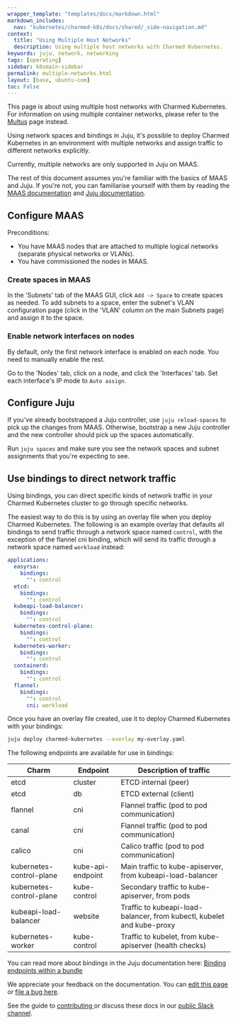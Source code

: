 ```yaml
---
wrapper_template: "templates/docs/markdown.html"
markdown_includes:
  nav: "kubernetes/charmed-k8s/docs/shared/_side-navigation.md"
context:
  title: "Using Multiple Host Networks"
  description: Using multiple host networks with Charmed Kubernetes.
keywords: juju, network, networking
tags: [operating]
sidebar: k8smain-sidebar
permalink: multiple-networks.html
layout: [base, ubuntu-com]
toc: False
---
```


This page is about using multiple host networks with Charmed Kubernetes. For
information on using multiple container networks, please refer to the
[Multus](/kubernetes/charmed-k8s/docs/cni-multus) page instead.

Using network spaces and bindings in Juju, it's possible to deploy Charmed
Kubernetes in an environment with multiple networks and assign traffic to
different networks explicitly.

Currently, multiple networks are only supported in Juju on MAAS.

The rest of this document assumes you're familiar with the basics of MAAS and
Juju. If you're not, you can familiarise yourself with them by reading the
[MAAS documentation](https://maas.io/docs) and
[Juju documentation](https://documentation.ubuntu.com/juju/).

## Configure MAAS

Preconditions:

-   You have MAAS nodes that are attached to multiple logical networks (separate
physical networks or VLANs).
-   You have commissioned the nodes in MAAS.

### Create spaces in MAAS

In the 'Subnets' tab of the MAAS GUI, click `Add -> Space` to create spaces as
needed. To add subnets to a space, enter the subnet's VLAN configuration page
(click in the 'VLAN' column on the main Subnets page) and assign it to the space.

### Enable network interfaces on nodes

By default, only the first network interface is enabled on each node. You need
to manually enable the rest.

Go to the 'Nodes' tab, click on a node, and click the 'Interfaces' tab. Set
each interface's IP mode to `Auto assign`.

## Configure Juju

If you've already bootstrapped a Juju controller, use `juju reload-spaces` to
pick up the changes from MAAS. Otherwise, bootstrap a new Juju controller and
the new controller should pick up the spaces automatically.

Run `juju spaces` and make sure you see the network spaces and subnet
assignments that you're expecting to see.

## Use bindings to direct network traffic

Using bindings, you can direct specific kinds of network traffic in your Charmed
Kubernetes cluster to go through specific networks.

The easiest way to do this is by using an overlay file when you deploy Charmed
Kubernetes. The following is an example overlay that defaults all bindings to
send traffic through a network space named `control`, with the exception of the
flannel cni binding, which will send its traffic through a network space named
`workload` instead:

```yaml
applications:
  easyrsa:
    bindings:
      "": control
  etcd:
    bindings:
      "": control
  kubeapi-load-balancer:
    bindings:
      "": control
  kubernetes-control-plane:
    bindings:
      "": control
  kubernetes-worker:
    bindings:
      "": control
  containerd:
    bindings:
      "": control
  flannel:
    bindings:
      "": control
      cni: workload
```

Once you have an overlay file created, use it to deploy Charmed Kubernetes with
your bindings:

```bash
juju deploy charmed-kubernetes --overlay my-overlay.yaml
```

The following endpoints are available for use in bindings:

| Charm | Endpoint | Description of traffic |
| ----- | -------- | ----------- |
| etcd  | cluster  | ETCD internal (peer) |
| etcd  | db       | ETCD external (client) |
| flannel | cni | Flannel traffic (pod to pod communication) |
| canal | cni | Flannel traffic (pod to pod communication) |
| calico | cni | Calico traffic (pod to pod communication) |
| kubernetes-control-plane | kube-api-endpoint | Main traffic to kube-apiserver, from kubeapi-load-balancer |
| kubernetes-control-plane | kube-control | Secondary traffic to kube-apiserver, from pods |
| kubeapi-load-balancer | website | Traffic to kubeapi-load-balancer, from kubectl, kubelet and kube-proxy |
| kubernetes-worker | kube-control | Traffic to kubelet, from kube-apiserver (health checks) |

You can read more about bindings in the Juju documentation here:
[Binding endpoints within a bundle](https://documentation.ubuntu.com/juju/3.6/reference/juju-cli/list-of-juju-cli-commands/bind/)


<!-- FEEDBACK -->
<div class="p-notification--information">
  <div class="p-notification__content">
    <p class="p-notification__message">We appreciate your feedback on the documentation. You can
    <a href="https://github.com/charmed-kubernetes/kubernetes-docs/edit/main/pages/k8s/multiple-networks.md" >edit this page</a>
    or
    <a href="https://github.com/charmed-kubernetes/kubernetes-docs/issues/new">file a bug here</a>.</p>
    <p>See the guide to <a href="/kubernetes/charmed-k8s/docs/how-to-contribute"> contributing </a> or discuss these docs in our <a href="https://kubernetes.slack.com/archives/CG1V2CAMB"> public Slack channel</a>.</p>
  </div>
</div>
